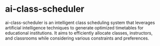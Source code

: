 # ai-class-scheduler
ai-class-scheduler is an intelligent class scheduling system that leverages artificial intelligence techniques to generate optimized timetables for educational institutions. It aims to efficiently allocate classes, instructors, and classrooms while considering various constraints and preferences.
